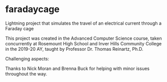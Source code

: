 # faradaycage
Lightning project that simulates the travel of an electrical current through a Faraday cage

This project was created in the Advanced Computer Science course, taken concurrently at Rosemount High School and Inver Hills Community College in the 2019-20 AY, taught by Professor Dr. Thomas Reinartz, Ph.D. 

Challenging aspects:

Thanks to Nick Moran and Brenna Buck for helping with minor issues throughout the way. 
